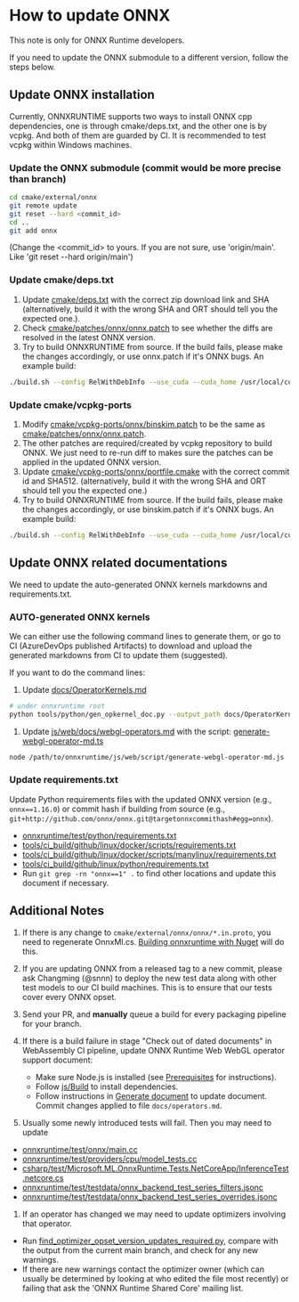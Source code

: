 # How to update ONNX

This note is only for ONNX Runtime developers.

If you need to update the ONNX submodule to a different version, follow the steps below.

## Update ONNX installation

Currently, ONNXRUNTIME supports two ways to install ONNX cpp dependencies, one is through cmake/deps.txt, and the other one is by vcpkg. And both of them are guarded by CI. It is recommended to test vcpkg within Windows machines.

### Update the ONNX submodule (commit would be more precise than branch)

```sh
cd cmake/external/onnx
git remote update
git reset --hard <commit_id>
cd ..
git add onnx
```

(Change the <commit_id> to yours. If you are not sure, use 'origin/main'. Like 'git reset --hard origin/main')

### Update cmake/deps.txt

1. Update [cmake/deps.txt](/cmake/deps.txt) with the correct zip download link and SHA (alternatively, build it with the wrong SHA and ORT should tell you the expected one.).
2. Check [cmake/patches/onnx/onnx.patch](/cmake/patches/onnx/onnx.patch) to see whether the diffs are resolved in the latest ONNX version.
3. Try to build ONNXRUNTIME from source. If the build fails, please make the changes accordingly, or use onnx.patch if it's ONNX bugs. An example build:

```bash
./build.sh --config RelWithDebInfo --use_cuda --cuda_home /usr/local/cuda-12.6/ --cudnn_home /usr/local/cuda-12.6/ --build_wheel --parallel --skip_tests
```

### Update cmake/vcpkg-ports

1. Modify [cmake/vcpkg-ports/onnx/binskim.patch](/cmake/vcpkg-ports/onnx/binskim.patch) to be the same as [cmake/patches/onnx/onnx.patch](/cmake/patches/onnx/onnx.patch).
2. The other patches are required/created by vcpkg repository to build ONNX. We just need to re-run diff to makes sure the patches can be applied in the updated ONNX version.
3. Update [cmake/vcpkg-ports/onnx/portfile.cmake](/cmake/vcpkg-ports/onnx/portfile.cmake) with the correct commit id and SHA512. (alternatively, build it with the wrong SHA and ORT should tell you the expected one.)
4. Try to build ONNXRUNTIME from source. If the build fails, please make the changes accordingly, or use binskim.patch if it's ONNX bugs. An example build:

```bash
./build.sh --config RelWithDebInfo --use_cuda --cuda_home /usr/local/cuda-12.6/ --cudnn_home /usr/local/cuda-12.6/ --build_wheel --parallel --skip_tests --use_vcpkg
```

## Update ONNX related documentations

We need to update the auto-generated ONNX kernels markdowns and requirements.txt.

### AUTO-generated ONNX kernels

We can either use the following command lines to generate them, or go to CI (AzureDevOps published Artifacts) to download and upload the generated markdowns from CI to update them (suggested).

If you want to do the command lines:

1. Update [docs/OperatorKernels.md](/docs/OperatorKernels.md)

```bash
# under onnxruntime root
python tools/python/gen_opkernel_doc.py --output_path docs/OperatorKernels.md
```

1. Update [js/web/docs/webgl-operators.md](/js/web/docs/webgl-operators.md) with the script: [generate-webgl-operator-md.ts](/js/web/script/generate-webgl-operator-md.ts)

```bash
node /path/to/onnxruntime/js/web/script/generate-webgl-operator-md.js
```

### Update requirements.txt

Update Python requirements files with the updated ONNX version (e.g., `onnx==1.16.0`) or commit hash if building from source (e.g., `git+http://github.com/onnx/onnx.git@targetonnxcommithash#egg=onnx`).

- [onnxruntime/test/python/requirements.txt](/onnxruntime/test/python/requirements.txt)
- [tools/ci_build/github/linux/docker/scripts/requirements.txt](/tools/ci_build/github/linux/docker/scripts/requirements.txt)
- [tools/ci_build/github/linux/docker/scripts/manylinux/requirements.txt](/tools/ci_build/github/linux/docker/scripts/manylinux/requirements.txt)
- [tools/ci_build/github/linux/python/requirements.txt](/tools/ci_build/github/linux/python/requirements.txt)
- Run `git grep -rn "onnx==1" .` to find other locations and update this document if necessary.

## Additional Notes

1. If there is any change to `cmake/external/onnx/onnx/*.in.proto`, you need to regenerate OnnxMl.cs.
   [Building onnxruntime with Nuget](https://onnxruntime.ai/docs/build/inferencing.html#build-nuget-packages) will do
   this.
2. If you are updating ONNX from a released tag to a new commit, please ask Changming (@snnn) to deploy the new test
   data along with other test models to our CI build machines. This is to ensure that our tests cover every ONNX opset.
3. Send your PR, and **manually** queue a build for every packaging pipeline for your branch.
4. If there is a build failure in stage "Check out of dated documents" in WebAssembly CI pipeline, update ONNX Runtime
   Web WebGL operator support document:

   - Make sure Node.js is installed (see [Prerequisites](../js/README.md#Prerequisites) for instructions).
   - Follow [js/Build](../js/README.md#Build-2) to install dependencies.
   - Follow instructions in [Generate document](../js/README.md#Generating-Document) to update document. Commit changes applied to file `docs/operators.md`.
5. Usually some newly introduced tests will fail. Then you may need to update

- [onnxruntime/test/onnx/main.cc](/onnxruntime/test/onnx/main.cc)
- [onnxruntime/test/providers/cpu/model_tests.cc](/onnxruntime/test/providers/cpu/model_tests.cc)
- [csharp/test/Microsoft.ML.OnnxRuntime.Tests.NetCoreApp/InferenceTest.netcore.cs](/csharp/test/Microsoft.ML.OnnxRuntime.Tests.NetCoreApp/InferenceTest.netcore.cs)
- [onnxruntime/test/testdata/onnx_backend_test_series_filters.jsonc](/onnxruntime/test/testdata/onnx_backend_test_series_filters.jsonc)
- [onnxruntime/test/testdata/onnx_backend_test_series_overrides.jsonc](/onnxruntime/test/testdata/onnx_backend_test_series_overrides.jsonc)

1. If an operator has changed we may need to update optimizers involving that operator.

- Run [find_optimizer_opset_version_updates_required.py](/tools/python/find_optimizer_opset_version_updates_required.py), compare with the output from the current main branch, and check for any new warnings.
- If there are new warnings contact the optimizer owner (which can usually be determined by looking at who edited the file most recently) or failing that ask the 'ONNX Runtime Shared Core' mailing list.
